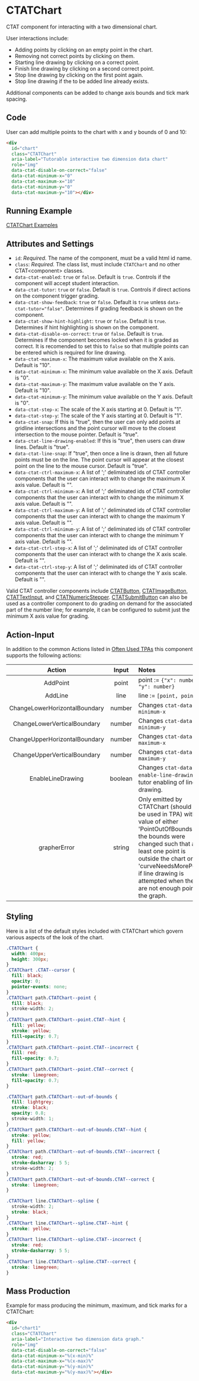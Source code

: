# CTATChart

CTAT component for interacting with a two dimensional chart.

User interactions include:

- Adding points by clicking on an empty point in the chart.
- Removing not correct points by clicking on them.
- Starting line drawing by clicking on a correct point.
- Finish line drawing by clicking on a second correct point.
- Stop line drawing by clicking on the first point again.
- Stop line drawing if the to be added line already exists.

Additional components can be added to change axis bounds and tick mark spacing.

## Code

User can add multiple points to the chart with x and y bounds of 0 and 10:

```html
<div
  id="chart"
  class="CTATChart"
  aria-label="Tutorable interactive two dimension data chart"
  role="img"
  data-ctat-disable-on-correct="false"
  data-ctat-minimum-x="0"
  data-ctat-maximum-x="10"
  data-ctat-minimum-y="0"
  data-ctat-maximum-y="10"></div>
```

## Running Example

[CTATChart Examples](https://ringenbergctat.gitlab.io/ctatchart/)

## Attributes and Settings

- `id`: _Required._ The name of the component, must be a valid html id name.
- `class`: _Required._ The class list, must include `CTATChart` and no other CTAT\<component\> classes.
- `data-ctat-enabled`: `true` or `false`. Default is `true`. Controls if the component will accept student interaction.
- `data-ctat-tutor`: `true` or `false`. Default is `true`. Controls if direct actions on the component trigger grading.
- `data-ctat-show-feedback`: `true` or `false`. Default is `true` unless `data-ctat-tutor="false"`. Determines if grading feedback is shown on the component.
- `data-ctat-show-hint-highlight`: `true` or `false`. Default is `true`. Determines if hint highlighting is shown on the component.
- `data-ctat-disable-on-correct`: `true` or `false`. Default is `true`. Determines if the component becomes locked when it is graded as correct. It is recomended to set this to `false` so that multiple points can be entered which is required for line drawing.
- `data-ctat-maximum-x`: The maximum value available on the X axis. Default is "10".
- `data-ctat-minimum-x`: The minimum value available on the X axis. Default is "0".
- `data-ctat-maximum-y`: The maximum value available on the Y axis. Default is "10".
- `data-ctat-minimum-y`: The minimum value available on the Y axis. Default is "0".
- `data-ctat-step-x`: The scale of the X axis starting at 0. Default is "1".
- `data-ctat-step-y`: The scale of the Y axis starting at 0. Default is "1".
- `data-ctat-snap`: If this is "true", then the user can only add points at gridline intersections and the point cursor will move to the closest intersection to the mouse pointer. Default is "true".
- `data-ctat-line-drawing-enabled`: If this is "true", then users can draw lines. Default is "true".
- `data-ctat-line-snap`: If "true", then once a line is drawn, then all future points must be on the line. The point cursor will appear at the closest point on the line to the mouse cursor. Default is "true".
- `data-ctat-ctrl-maximum-x`: A list of ';' deliminated ids of CTAT controller components that the user can interact with to change the maximum X axis value. Default is "".
- `data-ctat-ctrl-minimum-x`: A list of ';' deliminated ids of CTAT controller components that the user can interact with to change the minimum X axis value. Default is "".
- `data-ctat-ctrl-maximum-y`: A list of ';' deliminated ids of CTAT controller components that the user can interact with to change the maximum Y axis value. Default is "".
- `data-ctat-ctrl-minimum-y`: A list of ';' deliminated ids of CTAT controller components that the user can interact with to change the minimum Y axis value. Default is "".
- `data-ctat-ctrl-step-x`: A list of ';' deliminated ids of CTAT controller components that the user can interact with to change the X axis scale. Default is "".
- `data-ctat-ctrl-step-y`: A list of ';' deliminated ids of CTAT controller components that the user can interact with to change the Y axis scale. Default is "".

Valid CTAT controller components include [CTATButton](https://github.com/CMUCTAT/CTAT/wiki/CTATButton), [CTATImageButton](https://github.com/CMUCTAT/CTAT/wiki/CTATImageButton), [CTATTextInput](https://github.com/CMUCTAT/CTAT/wiki/CTATTextInput), and [CTATNumericStepper](https://github.com/CMUCTAT/CTAT/wiki/CTATNumericStepper). [CTATSubmitButton](https://github.com/CMUCTAT/CTAT/wiki/CTATSubmitButton) can also be used as a controller component to do grading on demand for the associated part of the number line; for example, it can be configured to submit just the minimum X axis value for grading.

## Action-Input

In addition to the common Actions listed in [Often Used TPAs](https://github.com/CMUCTAT/CTAT/wiki/Dynamic-interfaces#often-used-tpas) this component supports the following actions:

| Action                        | Input   | Notes |
| :--:                          | :--:    | :-- |
| AddPoint                      | point   | point := `{"x": number, "y": number}` |
| AddLine                       | line    | line := `[point, point]` |
| ChangeLowerHorizontalBoundary | number  | Changes `ctat-data-minimum-x` |
| ChangeLowerVerticalBoundary   | number  | Changes `ctat-data-minimum-y` |
| ChangeUpperHorizontalBoundary | number  | Changes `ctat-data-maximum-x` |
| ChangeUpperVerticalBoundary   | number  | Changes `ctat-data-maximum-y` |
| EnableLineDrawing             | boolean | Changes `ctat-data-enable-line-drawing` for tutor enabling of line drawing. |
| grapherError                  | string  | Only emitted by CTATChart (should not be used in TPA) with a value of either 'PointOutOfBounds' if the bounds were changed such that at least one point is outside the chart or 'curveNeedsMorePoints' if line drawing is attempted when there are not enough points in the graph. |

## Styling

Here is a list of the default styles included with CTATChart which govern various aspects of the look of the chart.

```css
.CTATChart {
  width: 400px;
  height: 300px;
}
.CTATChart .CTAT--cursor {
  fill: black;
  opacity: 0;
  pointer-events: none;
}
.CTATChart path.CTATChart--point {
  fill: black;
  stroke-width: 2;
}
.CTATChart path.CTATChart--point.CTAT--hint {
  fill: yellow;
  stroke: yellow;
  fill-opacity: 0.7;
}
.CTATChart path.CTATChart--point.CTAT--incorrect {
  fill: red;
  fill-opacity: 0.7;
}
.CTATChart path.CTATChart--point.CTAT--correct {
  stroke: limegreen;
  fill-opacity: 0.7;
}

.CTATChart path.CTATChart--out-of-bounds {
  fill: lightgrey;
  stroke: black;
  opacity: 0.8;
  stroke-width: 1;
}
.CTATChart path.CTATChart--out-of-bounds.CTAT--hint {
  stroke: yellow;
  fill: yellow;
}
.CTATChart path.CTATChart--out-of-bounds.CTAT--incorrect {
  stroke: red;
  stroke-dasharray: 5 5;
  stroke-width: 2;
}
.CTATChart path.CTATChart--out-of-bounds.CTAT--correct {
  stroke: limegreen;
}

.CTATChart line.CTATChart--spline {
  stroke-width: 2;
  stroke: black;
}
.CTATChart line.CTATChart--spline.CTAT--hint {
  stroke: yellow;
}
.CTATChart line.CTATChart--spline.CTAT--incorrect {
  stroke: red;
  stroke-dasharray: 5 5;
}
.CTATChart line.CTATChart--spline.CTAT--correct {
  stroke: limegreen;
}
```

## Mass Production

Example for mass producing the minimum, maximum, and tick marks for a CTATChart:

```html
<div
  id="chart1"
  class="CTATChart"
  aria-label="Interactive two dimension data graph."
  role="img"
  data-ctat-disable-on-correct="false"
  data-ctat-minimum-x="%(x-min)%"
  data-ctat-maximum-x="%(x-max)%"
  data-ctat-minimum-y="%(y-min)%"
  data-ctat-maximum-y="%(y-max)%"></div>
```
